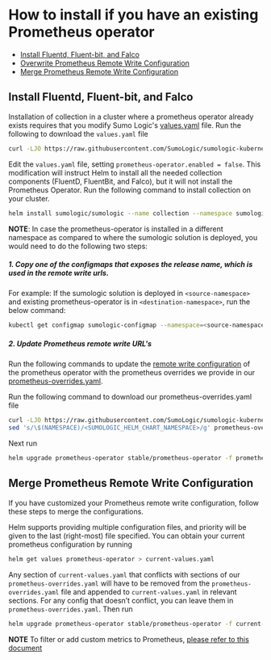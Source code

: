 # How to install if you have an existing Prometheus operator

<!-- TOC -->
 
- [Install Fluentd, Fluent-bit, and Falco](#install-fluentd-fluent-bit-and-falco) 
- [Overwrite Prometheus Remote Write Configuration](#overwrite-prometheus-remote-write-configuration) 
- [Merge Prometheus Remote Write Configuration](#merge-prometheus-remote-write-configuration)  

<!-- /TOC -->

## Install Fluentd, Fluent-bit, and Falco

Installation of collection in a cluster where a prometheus operator already exists requires that you modify Sumo Logic's [values.yaml](https://github.com/SumoLogic/sumologic-kubernetes-collection/blob/master/deploy/helm/sumologic/values.yaml) file. Run the following to download the `values.yaml` file

```bash
curl -LJO https://raw.githubusercontent.com/SumoLogic/sumologic-kubernetes-collection/v0.16.0/deploy/helm/sumologic/values.yaml
```

Edit the `values.yaml` file, setting `prometheus-operator.enabled = false`. This modification will instruct Helm to install all the needed collection components (FluentD, FluentBit, and Falco), but it will not install the Prometheus Operator. Run the following command to install collection on your cluster.

```bash
helm install sumologic/sumologic --name collection --namespace sumologic -f values.yaml --set sumologic.accessId=<SUMO_ACCESS_ID> --set sumologic.accessKey=<SUMO_ACCESS_KEY> --set sumologic.clusterName=<MY_CLUSTER_NAME> 
```
**NOTE**:
In case the prometheus-operator is installed in a different namespace as compared to where the sumologic solution is deployed, you would need to do the following two steps:  

##### 1. Copy one of the configmaps that exposes the release name,  which is used in the remote write urls.

For example: 
If the sumologic solution is deployed in `<source-namespace>` and existing prometheus-operator is in `<destination-namespace>`, run the below command: 
```bash
kubectl get configmap sumologic-configmap --namespace=<source-namespace> —-export -o yaml | kubectl apply --namespace=<destination-namespace> -f -
```
##### 2. Update Prometheus remote write URL's
Run the following commands to update the [remote write configuration](https://prometheus.io/docs/prometheus/latest/configuration/configuration/#remote_write) of the prometheus operator with the prometheus overrides we provide in our [prometheus-overrides.yaml](https://github.com/SumoLogic/sumologic-kubernetes-collection/blob/master/deploy/helm/prometheus-overrides.yaml).

Run the following command to download our prometheus-overrides.yaml file

```bash
curl -LJO https://raw.githubusercontent.com/SumoLogic/sumologic-kubernetes-collection/v0.16.0/deploy/helm/prometheus-overrides.yaml| \
sed 's/\$(NAMESPACE)/<SUMOLOGIC_HELM_CHART_NAMESPACE>/g' prometheus-overrides.yaml > prometheus-overrides.yaml
```

Next run

```bash
helm upgrade prometheus-operator stable/prometheus-operator -f prometheus-overrides.yaml --set prometheus-operator.prometheus-node-exporter.service.port=9200 --set prometheus-operator.prometheus-node-exporter.service.targetPort=9200
```

## Merge Prometheus Remote Write Configuration

If you have customized your Prometheus remote write configuration, follow these steps to merge the configurations. 

Helm supports providing multiple configuration files, and priority will be given to the last (right-most) file specified. You can obtain your current prometheus configuration by running

```bash
helm get values prometheus-operator > current-values.yaml
```

Any section of `current-values.yaml` that conflicts with sections of our `prometheus-overrides.yaml` will have to be removed from the `prometheus-overrides.yaml` file and appended to `current-values.yaml` in relevant sections. For any config that doesn’t conflict, you can leave them in `prometheus-overrides.yaml`. Then run

```bash
helm upgrade prometheus-operator stable/prometheus-operator -f current-values.yaml -f prometheus-overrides.yaml
```

__NOTE__ To filter or add custom metrics to Prometheus, [please refer to this document](additional_prometheus_configuration.md)
